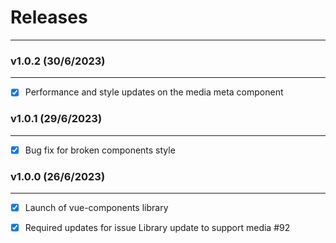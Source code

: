 # Releases

---


### v1.0.2 (30/6/2023)

---

- [x] Performance and style updates on the media meta component


### v1.0.1 (29/6/2023)

---

- [x] Bug fix for broken components style


### v1.0.0 (26/6/2023)

---

- [x] Launch of vue-components library

- [x] Required updates for issue Library update to support media #92